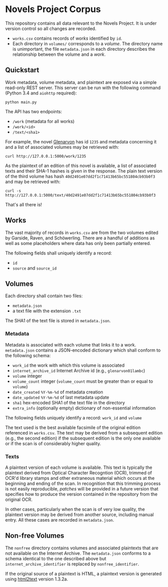 # Novels Project Corpus

This repository contains all data relevant to the Novels Project. It is under
version control so all changes are recorded.

- `works.csv` contains records of *works* identified by `id`.
- Each directory in `volumes/` corresponds to a *volume*. The directory name is
  unimportant, the file `metadata.json` in each directory describes the
  relationship between the volume and a *work*.

## Quickstart

Work metadata, volume metadata, and plaintext are exposed via a simple
read-only REST server. This server can be run with the following command
(Python 3.4 and `aiohttp` required):

    python main.py

The API has two endpoints:

- `/work` (metadata for all works)
- `/work/<id>`
- `/text/<sha1>`

For example, the novel [Glenarvon](https://en.wikipedia.org/wiki/Glenarvon) has
id `1235` and metadata concerning it and a list of associated volumes may be
retrieved with:

    curl http://127.0.0.1:5000/work/1235

As the plaintext of an edition of this novel is available, a list of associated
texts and their SHA-1 hashes is given in the response.  The plain text version
of the third volume has hash `40d2491e07dd2f1c71413b65bc551804cb93b0f3` and may
be retrieved with:

    curl -s http://127.0.0.1:5000/text/40d2491e07dd2f1c71413b65bc551804cb93b0f3

That's all there is!

## Works

The vast majority of records in `works.csv` are from the two volumes edited by
Garside, Raven, and Schöwerling. There are a handful of additions as well as
some placeholders where data has only been partially entered.

The following fields shall uniquely identify a record:

- `id`
- `source` and `source_id`

## Volumes

Each directory shall contain two files:

- `metadata.json`
- a text file with the extension `.txt`

The SHA1 of the text file is stored in `metadata.json`.

### Metadata

Metadata is associated with each volume that links it to a work.
`metadata.json` contains a JSON-encoded dictionary which shall conform to the
following schema:

- `work_id` the work with which this volume is associated
- `internet_archive_id` Internet Archive id (e.g., `glenarvon01lambc`)
- `volume` integer
- `volume_count` integer (`volume_count` must be greater than or equal to `volume`)
- `date_created` `%Y-%m-%d` of metadata creation
- `date_updated` `%Y-%m-%d` of last metadata update
- `sha1` hex-encoded SHA1 of the text file in the directory
- `extra_info` (optionally empty) dictionary of non-essential information

The following fields uniquely identify a record: `work_id` and `volume`

The text used is the best available facsimile of the original edition
referenced in `works.csv`. The text may be derived from a subsequent edition
(e.g., the second edition) if the subsequent edition is the only one available
or if the scan is of considerably higher quality.

### Texts

A plaintext version of each volume is available. This text is typically the
plaintext derived from Optical Character Recogntion (OCR), trimmed of OCR'd
library stamps and other extraneous material which occurs at the beginning and
ending of the scan. In recognition that this trimming process is not easily
reproducible, *patches* will be provided in a future version that specifies how
to produce the version contained in the repository from the original OCR.

In other cases, particularly when the scan is of very low quality, the
plaintext version may be derived from another source, including manual entry.
All these cases are recorded in `metadata.json`.

## Non-free Volumes

The `nonfree` directory contains volumes and associated plaintexts that are not
available on the Internet Archive. The `metadata.json` conforms to a schema
identical to the one described above but `internet_archive_identifier` is
replaced by `nonfree_identifier`.

If the original source of a plaintext is HTML, a plaintext version is generated
using  [html2text](http://www.mbayer.de/html2text/)  version 1.3.2a.
